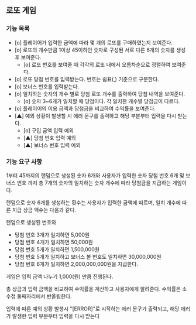 ## 로또 게임

### 기능 목록
- [o] 플레이어가 입력한 금액에 따라 몇 개의 로또를 구매하였는지 보여준다.
- [o] 로또의 개수만큼 1이상 45이하인 숫자로 구성된 서로 다른 6개의 숫자를 생성 후 보여준다.
  - [o] 로또 번호를 보여줄 때 각각의 로또 내에서 오름차순으로 정렬하여 보여준다.
- [o] 로또 당첨 번호를 입력받는다. 번호는 쉼표(,) 기준으로 구분한다.
- [o] 보너스 번호를 입력받는다.
- [o] 일치하는 숫자의 개수 별로 당첨 로또 개수를 출력하여 당첨 내역을 보여준다.
  - [o] 숫자 3~6개가 일치할 때 당첨이다. 각 일치한 개수별 당첨금이 다르다.
- [o] 플레이어의 이용 금액과 당첨금을 비교하여 수익률을 보여준다.
- [▲] 예외 상황이 발생할 시 에러 문구를 출력하고 해당 부분부터 입력을 다시 받는다.
  - [o] 구입 금액 입력 예외
  - [▲] 당첨 번호 입력 예외
  - [▲] 보너스 번호 입력 예외

### 기능 요구 사항

1부터 45까지의 랜덤으로 생성된 숫자 6개와 사용자가 입력한 숫자 당첨 번호 6개 및 보너스 번호 까지 총 7개의 숫자의 일치하는 숫자 개수에 따라 당첨금을 지급하는 게임이다.

랜덤으로 숫자 6개를 생성하는 횟수는 사용자가 입력한 금액에 따르며, 일치 개수에 따른 지급 상금 액수는 다음과 같다.

랜덤으로 생성된 번호와
- 당첨 번호 3개가 일치하면 5,000원
- 당첨 번호 4개가 일치하면 50,000원
- 당첨 번호 5개가 일치하면 1,500,000원
- 당첨 번호 5개가 일치하고 보너스 볼 번호도 일치하면 30,000,000원
- 당첨 번호 6개가 일치하면 2,000,000,000원을 지급한다.

게임은 입력 금액 나누기 1,000(원) 만큼 진행된다.

총 상금과 입력 금액을 비교하여 수익률을 계산하고 사용자에게 알려준다. 수익률은 소수점 둘째자리에서 반올림한다.

입력에 따른 예외 상황 발생시 "[ERROR]"로 시작하는 에러 문구가 출력되고, 해당 에러가 발생한 입력 부분부터 입력을 다시 받는다
